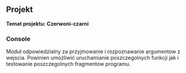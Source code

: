## Projekt

**Temat projektu: Czerwoni-czarni**

### Console

Moduł odpowiedzialny za przyjmowanie i rozpoznawanie argumentow z wejscia.
Powinien umożliwić uruchamianie poszczegolnych funkcji jak i testowanie poszczegolnych fragmentow programu.
